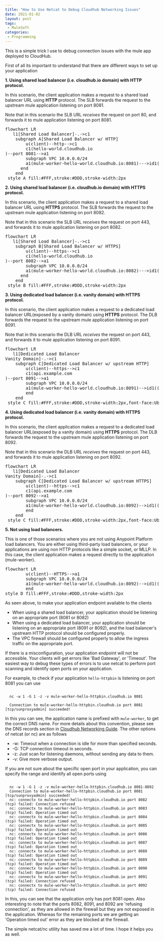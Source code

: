```yaml
---
title: "How to Use Netcat to Debug Cloudhub Networking Issues"
date: 2021-01-02
layout: post
tags:
 - MuleSoft
categories:
 - Programming
---
```

<script type="module">
	import mermaid from 'https://cdn.jsdelivr.net/npm/mermaid@10/dist/mermaid.esm.min.mjs';
	mermaid.initialize({
		startOnLoad: true,
		theme: 'dark'
	});
</script>
This is a simple trick I use to debug connection issues with the mule app deployed to CloudHub.

First of all its important to understand that there are different ways to set up your application

**1. Using shared load balancer (i.e. cloudhub.io domain) with HTTP protocol.**

In this scenario, the client application makes a request to a shared load balancer URL using **HTTP** protocol. The SLB forwards the request to the upstream mule application listening on port 8081.

Note that in this scenario the SLB URL *receives* the request on port 80, and forwards it to mule application listening on port 8081.

<pre class="mermaid">
flowchart LR
   l1[Shared Load Balancer]-.->c1 
    subgraph A[Shared Load Balancer w/ HTTP]
        u(client)--http-->c1
        c1(hello-world.cloudhub.io<br/>)--port 8081-->a1
        subgraph VPC 10.0.0.0/24
        a1(mule-worker-hello-world.cloudhub.io:8081)--->id1((hello-world))
      end
    end
 style A fill:#FFF,stroke:#DDD,stroke-width:2px
</pre>

**2. Using shared load balancer (i.e. cloudhub.io domain) with HTTPS protocol.**

In this scenario, the client application makes a request to a shared load balancer URL using **HTTPS** protocol. The SLB forwards the request to the upstream mule application listening on port 8082.

Note that in this scenario the SLB URL *receives* the request on port 443, and forwards it to mule application listening on port 8082.

<pre class="mermaid">
flowchart LR
   l1[Shared Load Balancer]-.->c1 
    subgraph B[Shared Load Balancer w/ HTTPS]
        u(client)--https-->c1
        c1(hello-world.cloudhub.io<br/>)--port 8082-->a1
        subgraph VPC 10.0.0.0/24
        a1(mule-worker-hello-world.cloudhub.io:8082)--->id1((hello-world))
      end
    end
 style B fill:#FFF,stroke:#DDD,stroke-width:2px
</pre>

**3. Using dedicated load balancer (i.e. vanity domain) with HTTPS protocol.**

In this scenario, the client application makes a request to a dedicated load balancer URL(exposed by a vanity domain) using **HTTPS** protocol. The DLB forwards the request to the upstream mule application listening on port 8091.

Note that in this scenario the DLB URL *receives* the request on port 443, and forwards it to mule application listening on port 8091.

<pre class="mermaid">
flowchart LR
   l1[Dedicated Load Balancer<br/>Vanity Domain]-.->c1 
    subgraph C[Dedicated Load Balancer w/ upstream HTTP]
        u(client)--https-->c1
        c1(api.example.com<br/>)--port 8091-->a1
        subgraph VPC 10.0.0.0/24
        a1(mule-worker-hello-world.cloudhub.io:8091)-->id1((hello-world))
        end
    end
 style C fill:#FFF,stroke:#DDD,stroke-width:2px,font-face:Ubuntu
</pre>

**4. Using dedicated load balancer (i.e. vanity domain) with HTTPS protocol.**

In this scenario, the client application makes a request to a dedicated load balancer URL(exposed by a vanity domain) using **HTTPS** protocol. The DLB forwards the request to the upstream mule application listening on port 8092.

Note that in this scenario the DLB URL *receives* the request on port 443, and forwards it to mule application listening on port 8092.

<pre class="mermaid">
flowchart LR
   l1[Dedicated Load Balancer<br/>Vanity Domain]-.->c1
    subgraph C[Dedicated Load Balancer w/ upstream HTTPS]
        u(client)--https-->c1
        c1(api.example.com<br/>)--port 8092-->a1
        subgraph VPC 10.0.0.0/24
        a1(mule-worker-hello-world.cloudhub.io:8092)-->id1((hello-world))
        end
    end
 style C fill:#FFF,stroke:#DDD,stroke-width:2px,font-face:Ubuntu
</pre>

**5. Not using load balancers.**

This is one of those scenarios where you are not using Anypoint Platform load balancers. You are either using third-party load balancers, or your applications are using non HTTP protocols like a simple socket, or MLLP. In this case, the client application makes a request directly to the application (mule-worker). 

<pre class="mermaid">
flowchart LR
        u(client)--HTTPS-->a1
        subgraph VPC 10.0.0.0/24
        a1(mule-worker-hello-world.cloudhub.io:8092)-->id1((hello-world))
        end
style D fill:#FFF,stroke:#DDD,stroke-width:2px
</pre>

As seen above, to make your application endpoint available to the clients

- When using a shared load balancer, your application should be listening on an appropriate port (8081 or 8082)
- When using a dedicated load balancer, your application should be listening on an appropriate port (8091 or 8092), and the load balancer's upstream HTTP protocol should be configured properly.
- The VPC firewall should be configured properly to allow the ingress traffic on the appropriate port.

If there is a misconfiguration, your application endpoint will not be accessible. Your clients will get errors like 'Bad Gateway', or 'Timeout'. The easiest way to debug these types of errors is to use netcat to perform port scanning and identify open ports on your application.

For example, to check if your application `hello-httpbin` is listening on port 8081 you can use
```shell

  nc -w 1 -G 1 -z -v mule-worker-hello-httpbin.cloudhub.io 8081

  Connection to mule-worker-hello-httpbin.cloudhub.io port 8081 [tcp/sunproxyadmin] succeeded!

```
In this you can see, the application name is prefixed with `mule-worker`, to get the correct DNS name. For more details about this convention, please see the DNS records section in [Cloudhub Networking Guide](https://docs.mulesoft.com/runtime-manager/cloudhub-networking-guide#dns-records). The other options of netcat (or nc) are as follows
 - -w: Timeout when a connection is idle for more than specified seconds. 
 - -G: TCP connection timeout in seconds.
 - -z: Just scan for listening daemons, without sending any data to them.
 - -v: Give more verbose output.

If you are not sure about the specific open port in your application, you can specify the range and identify all open ports using

```shell

  nc -w 1 -G 1 -z -v mule-worker-hello-httpbin.cloudhub.io 8081-8092
  Connection to mule-worker-hello-httpbin.cloudhub.io port 8081 [tcp/sunproxyadmin] succeeded!
  nc: connectx to mule-worker-hello-httpbin.cloudhub.io port 8082 (tcp) failed: Connection refused
  nc: connectx to mule-worker-hello-httpbin.cloudhub.io port 8083 (tcp) failed: Operation timed out
  nc: connectx to mule-worker-hello-httpbin.cloudhub.io port 8084 (tcp) failed: Operation timed out
  nc: connectx to mule-worker-hello-httpbin.cloudhub.io port 8085 (tcp) failed: Operation timed out
  nc: connectx to mule-worker-hello-httpbin.cloudhub.io port 8086 (tcp) failed: Operation timed out
  nc: connectx to mule-worker-hello-httpbin.cloudhub.io port 8087 (tcp) failed: Operation timed out
  nc: connectx to mule-worker-hello-httpbin.cloudhub.io port 8088 (tcp) failed: Operation timed out
  nc: connectx to mule-worker-hello-httpbin.cloudhub.io port 8089 (tcp) failed: Operation timed out
  nc: connectx to mule-worker-hello-httpbin.cloudhub.io port 8090 (tcp) failed: Operation timed out
  nc: connectx to mule-worker-hello-httpbin.cloudhub.io port 8091 (tcp) failed: Connection refused
  nc: connectx to mule-worker-hello-httpbin.cloudhub.io port 8092 (tcp) failed: Connection refused

```
In this, you can see that the application only has port 8081 open. Also interesting to note that the ports 8082, 8091, and 8092 are 'refusing connection', as they are allowed in the firewall but they are not exposed in the application. Whereas for the remaining ports we are getting an 'Operation timed out' error as they are blocked at the firewall.

The simple netcat/nc utility has saved me a lot of time. I hope it helps you as well.
